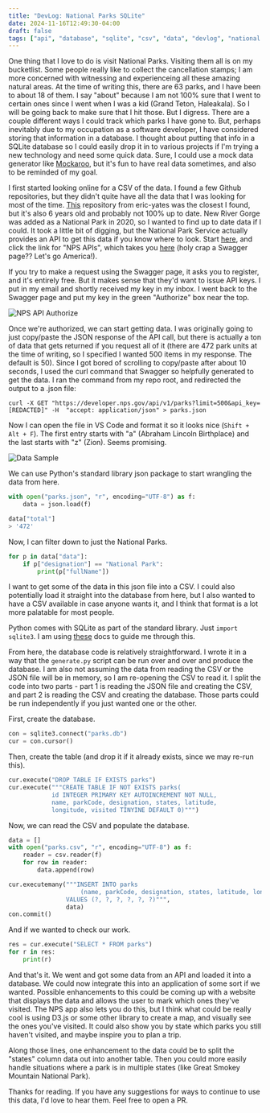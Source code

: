 ```yaml
---
title: "DevLog: National Parks SQLite"
date: 2024-11-16T12:49:30-04:00
draft: false
tags: ["api", "database", "sqlite", "csv", "data", "devlog", "national parks", "america"]
---
```

One thing that I love to do is visit National Parks. Visiting them all is on my bucketlist. Some people really like to collect the cancellation stamps; I am more concerned with witnessing and experienceing all these amazing natural areas. At the time of writing this, there are 63 parks, and I have been to about 18 of them. I say "about" because I am not 100% sure that I went to certain ones since I went when I was a kid (Grand Teton, Haleakala). So I will be going back to make sure that I hit those. But I digress. There are a couple different ways I could track which parks I have gone to. But, perhaps inevitably due to my occupation as a software developer, I have considered storing that information in a database. I thought about putting that info in a SQLite database so I could easily drop it in to various projects if I'm trying a new technology and need some quick data. Sure, I could use a mock data generator like [Mockaroo](https://www.mockaroo.com/), but it's fun to have real data sometimes, and also to be reminded of my goal.

I first started looking online for a CSV of the data. I found a few Github repositories, but they didn't quite have all the data that I was looking for most of the time. [This](https://github.com/eric-yates/National-Parks-SQL-Database) repository from eric-yates was the closest I found, but it's also 6 years old and probably not 100% up to date. New River Gorge was added as a National Park in 2020, so I wanted to find up to date data if I could. It took a little bit of digging, but the National Park Service actually provides an API to get this data if you know where to look. Start [here](https://www.nps.gov/subjects/science/science-data.htm), and click the link for "NPS APIs", which takes you [here](https://www.nps.gov/subjects/developer/api-documentation.htm) (holy crap a Swagger page?? Let's go America!).

If you try to make a request using the Swagger page, it asks you to register, and it's entirely free. But it makes sense that they'd want to issue API keys. I put in my email and shortly received my key in my inbox. I went back to the Swagger page and put my key in the green "Authorize" box near the top.

![NPS API Authorize](/posts/devlog-nationalparks-sqlite/nps-api-auth.png "NPS API Authorize")

Once we're authorized, we can start getting data. I was originally going to just copy/paste the JSON response of the API call, but there is actually a ton of data that gets returned if you request all of it (there are 472 park units at the time of writing, so I specified I wanted 500 items in my response. The default is 50). Since I got bored of scrolling to copy/paste after about 10 seconds, I used the curl command that Swagger so helpfully generated to get the data. I ran the command from my repo root, and redirected the output to a .json file:

```
curl -X GET "https://developer.nps.gov/api/v1/parks?limit=500&api_key=[REDACTED]" -H  "accept: application/json" > parks.json
```

Now I can open the file in VS Code and format it so it looks nice (`Shift + Alt + F`). The first entry starts with "a" (Abraham Lincoln Birthplace) and the last starts with "z" (Zion). Seems promising.

![Data Sample](/posts/devlog-nationalparks-sqlite/data-sample.png "Data Sample")

We can use Python's standard library json package to start wrangling the data from here.

```python
with open("parks.json", "r", encoding="UTF-8") as f:
    data = json.load(f)

data["total"]
> '472'
```

Now, I can filter down to just the National Parks.

```python
for p in data["data"]:
    if p["designation"] == "National Park":
        print(p["fullName"])
```

I want to get some of the data in this json file into a CSV. I could also potentially load it straight into the database from here, but I also wanted to have a CSV available in case anyone wants it, and I think that format is a lot more palatable for most people. 

Python comes with SQLite as part of the standard library. Just `import sqlite3`. I am using [these](https://docs.python.org/3/library/sqlite3.html) docs to guide me through this. 

From here, the database code is relatively straightforward. I wrote it in a way that the `generate.py` script can be run over and over and produce the database. I am also not assuming the data from reading the CSV or the JSON file will be in memory, so I am re-opening the CSV to read it. I split the code into two parts - part 1 is reading the JSON file and creating the CSV, and part 2 is reading the CSV and creating the database. Those parts could be run independently if you just wanted one or the other.

First, create the database.

```python
con = sqlite3.connect("parks.db")
cur = con.cursor()
```

Then, create the table (and drop it if it already exists, since we may re-run this).
```python
cur.execute("DROP TABLE IF EXISTS parks")
cur.execute("""CREATE TABLE IF NOT EXISTS parks(
            id INTEGER PRIMARY KEY AUTOINCREMENT NOT NULL, 
            name, parkCode, designation, states, latitude, 
            longitude, visited TINYINE DEFAULT 0)""")
```
Now, we can read the CSV and populate the database.

```python
data = []
with open("parks.csv", "r", encoding="UTF-8") as f:
    reader = csv.reader(f)
    for row in reader:
        data.append(row)

cur.executemany("""INSERT INTO parks 
                    (name, parkCode, designation, states, latitude, longitude) 
                VALUES (?, ?, ?, ?, ?, ?)""", 
                data)
con.commit()
```

And if we wanted to check our work.

```python
res = cur.execute("SELECT * FROM parks")
for r in res:
    print(r)
```

And that's it. We went and got some data from an API and loaded it into a database. We could now integrate this into an application of some sort if we wanted. Possible enhancements to this could be coming up with a website that displays the data and allows the user to mark which ones they've visited. The NPS app also lets you do this, but I think what could be really cool is using D3.js or some other library to create a map, and visually see the ones you've visited. It could also show you by state which parks you still haven't visited, and maybe inspire you to plan a trip.

Along those lines, one enhancement to the data could be to split the "states" column data out into another table. Then you could more easily handle situations where a park is in multiple states (like Great Smokey Mountain National Park).

Thanks for reading. If you have any suggestions for ways to continue to use this data, I'd love to hear them. Feel free to open a PR.